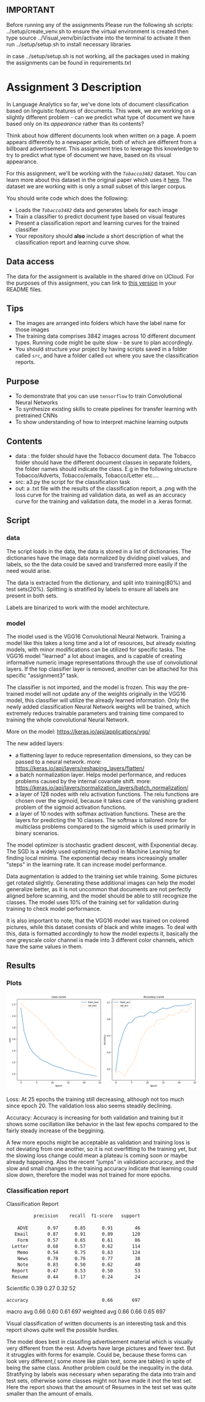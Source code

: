 ## IMPORTANT
Before running any of the assignments Please run the following sh scripts:
../setup/create_venv.sh to ensure the virtual environment is created
then type source ../Visual_venv/bin/activate into the terminal to activate it
then run ../setup/setup.sh to install necessary libraries

in case ../setup/setup.sh is not working, all the packages used in making the assignments can be found in requirements.txt

# Assignment 3  Description

In Language Analytics so far, we've done lots of document classification based on linguistic features of documents. This week, we are working on a slightly different problem - can we predict what type of document we have based only on its *appearance* rather than its contents?

Think about how different documents look when written on a page. A poem appears differently to a newpaper article, both of which are different from a billboard advertisement. This assignment tries to leverage this knowledge to try to predict what type of document we have, based on its visual appearance.

For this assignment, we'll be working with the *```Tobacco3482```* dataset. You can learn more about this dataset in the original paper which uses it [here](https://dl.acm.org/doi/pdf/10.1145/1148170.1148307). The dataset we are working with is only a small subset of this larger corpus.

You should write code which does the following:

- Loads the *```Tobacco3482```* data and generates labels for each image
- Train a classifier to predict document type based on visual features
- Present a classification report and learning curves for the trained classifier
- Your repository should **also** include a short description of what the classification report and learning curve show.

## Data access

The data for the assignment is available in the shared drive on UCloud. For the purposes of this assignment, you can link to [this version](https://www.kaggle.com/datasets/patrickaudriaz/tobacco3482jpg?resource=download) in your README files.


## Tips
- The images are arranged into folders which have the label name for those images
- The training data comprises 3842 images across 10 different document types. Running code might be quite slow - be sure to plan accordingly.
- You should structure your project by having scripts saved in a folder called ```src```, and have a folder called ```out``` where you save the classification reports.

## Purpose

- To demonstrate that you can use ```tensorflow``` to train Convolutional Neural Networks
- To synthesize existing skills to create pipelines for transfer learning with pretrained CNNs
- To show understanding of how to interpret machine learning outputs

##  Contents
- data : the folder should have the Tobacco document data. The Tobacco folder should have the different document classes in separate folders, the folder names should indicate the class. E.g
in the following structure Tobacco/Adverts, Tobacco/emails, Tobacco/Letter etc....
- src: a3.py the script for the  classification task
- out: a .txt file with the results of the classification report,
a .png with the loss curve for the training ad validation data, as well as an accuracy curve for the training and validation data,
the model in a .keras format.

## Script
### data
The script loads in the data, the data is stored in a list of dictionaries. The dictionaries have the image data normalized by dividing pixel values, and labels, so the the data could be saved and transferred more easily if the need would arise.

The data is extracted from the dictionary, and split into training(80%) and test sets(20%). Splitting is stratified by labels to ensure all labels are present in both sets.

Labels are binarized to work with the model architecture.

### model
The model used is the VGG16 Convolutional Neural Network. Training a model like this takes a long time and a lot of resources, but already existing models, with minor modifications can be utilized for specific tasks. The VGG16 model "learned" a lot about images, and is capable of creating informative numeric image representations through the use of convolutional layers. If the top classifier layer is removed, another can be attached for this specific "assignment3" task.

The classifier is not imported, and the model is frozen. This way the pre-trained model will not update any of the weights originally in the VGG16 model, this classifier will utilize the already learned information. Only the newly added classification Neural Network weights will be trained, which extremely reduces trainable parameters and training time compared to training the whole convolutional Neural Network.

More on the model: https://keras.io/api/applications/vgg/

The new added layers:
- a flattening layer to reduce representation dimensions, so they can be passed to a neural network. 
more: https://keras.io/api/layers/reshaping_layers/flatten/
- a batch normalization layer. Helps model performance, and reduces problems caused by the internal covariate shift.
more: https://keras.io/api/layers/normalization_layers/batch_normalization/
- a layer of 128 nodes with relu activation functions. The relu functions are chosen over the sigmoid, because it takes care of the vanishing gradient problem of the sigmoid activation functions.
- a layer of 10 nodes with softmax activation functions. These are the layers for predicting the 10 classes. The softmax is tailored more for multiclass problems compared to the sigmoid which is used primarily in binary scenarios.

The model optimizer is stochastic gradient descent, with Exponential decay. The SGD is a widely used optimizing method in Machine Learning for finding local minima. The exponential decay means increasingly smaller "steps" in the learning rate. It can increase model performance.

Data augmentation is added to the training set while training. Some pictures get rotated slightly. Generating these additional images can help the model generalize better, as it is not uncommon that documents are not perfectly aligned before scanning, and the model should be able to still recognize the classes. The model uses 10% of the training set for validation during training to check model performance.

It is also important to note, that the VGG16 model was trained on colored pictures, while this dataset consists of black and white images. To deal with this, data is formatted accordingly to how the model expects it, basically the one greyscale color channel is made into 3 different color channels, which have the same values in them.

## Results
### Plots
![Alt text](out/loss_curve.png "curves")

Loss:
At 25 epochs the training still decreasing, although not too much since epoch 20. The validation loss also seems steadily declining.

Accuracy:
Accuracy is increasing for both validation and training but it shows some oscillation like behavior in the last few epochs compared to the fairly steady increase of the beggining.


A few more epochs might be acceptable as validation and training loss is not deviating from one another, so it is not overfitting to the training yet, but the slowing loss change could mean a plateau is coming soon or maybe already happening. Also the recent "jumps" in validation accuracy, and the slow and small changes in the training accuracy indicate that learning could slow down, therefore the model was not trained for more epochs.

### Classification report

Classification Report

              precision    recall  f1-score   support

        ADVE       0.97      0.85      0.91        46
       Email       0.87      0.91      0.89       120
        Form       0.57      0.65      0.61        86
      Letter       0.68      0.57      0.62       114
        Memo       0.54      0.75      0.63       124
        News       0.78      0.76      0.77        38
        Note       0.83      0.50      0.62        40
      Report       0.47      0.53      0.50        53
      Resume       0.44      0.17      0.24        24
  Scientific       0.39      0.27      0.32        52

    accuracy                           0.66       697
   macro avg       0.66      0.60      0.61       697
weighted avg       0.66      0.66      0.65       697


Visual classification of written documents is an interesting task and this report shows quite well the possible hurdles. 

The model does best in classifing advertisement material which is visually very different from the rest. Adverts have large pictures and fewer text. But it struggles with forms for example. Could be, because these forms can look very different,( some more like plain text, some are tables) in spite of being the same class. Another problem could be the inequality in the data. Stratifying by labels was necessary when separating the data into train and test sets, otherwise some classes might not have made it inot the test set. Here the report shows that the amount of Resumes in the test set was quite smaller than the amount of emails. 
